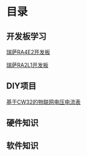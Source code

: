 # 目录

## 开发板学习
[瑞萨RA4E2开发板](</RA4E2-Develop-Board/瑞萨RA4E2开发板/00 开发板开箱与环境搭建/前言>)

[瑞萨RA2L1开发板](</RA2L1-Develop-Board/>)


## DIY项目
[基于CW32的物联网电压电流表](/CW32-volt-ammeter/基于CW32的物联网电压电流表/介绍)

## 硬件知识


## 软件知识